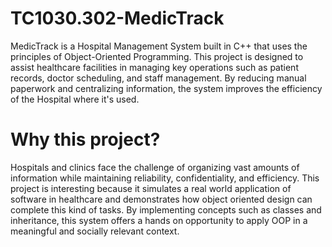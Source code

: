 # TC1030.302-MedicTrack

MedicTrack is a Hospital Management System built in C++ that uses the principles of Object-Oriented Programming. This project is designed to assist healthcare facilities in managing key operations such as patient records, doctor scheduling, and staff management. By reducing manual paperwork and centralizing information, the system improves the efficiency of the Hospital where it's used.

# Why this project? 
Hospitals and clinics face the challenge of organizing vast amounts of information while maintaining reliability, confidentiality, and efficiency. This project is interesting because it simulates a real world application of software in healthcare and demonstrates how object oriented design can complete this kind of tasks. By implementing concepts such as classes and inheritance, this system offers a hands on opportunity to apply OOP in a meaningful and socially relevant context.
